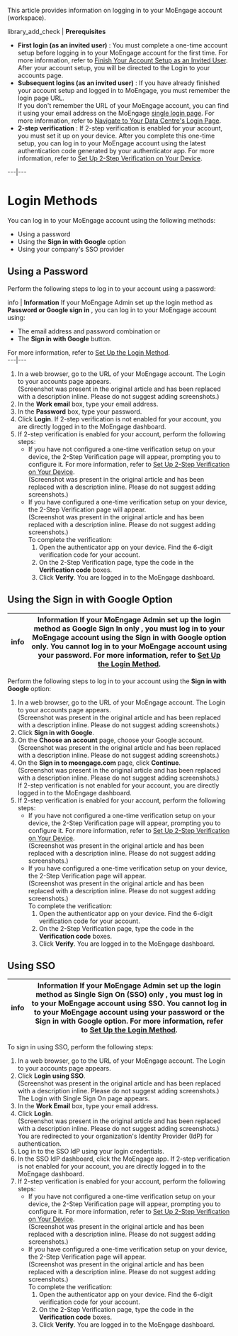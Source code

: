 This article provides information on logging in to your MoEngage account (workspace).

library_add_check |  **Prerequisites**

  * **First login (as an invited user)** : You must complete a one-time account setup before logging in to your MoEngage account for the first time. For more information, refer to [Finish Your Account Setup as an Invited User](/hc/en-us/articles/36906116607380). After your account setup, you will be directed to the Login to your accounts page.
  * **Subsequent logins (as an invited user)** : If you have already finished your account setup and logged in to MoEngage, you must remember the login page URL.   
If you don't remember the URL of your MoEngage account, you can find it using your email address on the MoEngage [single login page](https://dashboard.moengage.com/). For more information, refer to [Navigate to Your Data Centre's Login Page](/hc/en-us/articles/36774960874004).
  * **2-step verification** : If 2-step verification is enabled for your account, you must set it up on your device. After you complete this one-time setup, you can log in to your MoEngage account using the latest authentication code generated by your authenticator app. For more information, refer to [Set Up 2-Step Verification on Your Device](/hc/en-us/articles/36908840992276).

  
---|---  
  
# Login Methods

You can log in to your MoEngage account using the following methods:

  * Using a password
  * Using the **Sign in with Google** option
  * Using your company's SSO provider



## Using a Password

Perform the following steps to log in to your account using a password:

info |  **Information** If your MoEngage Admin set up the login method as **Password or Google sign in** , you can log in to your MoEngage account using:

  * The email address and password combination or
  * The **Sign in with Google** button.

For more information, refer to [Set Up the Login Method](/hc/en-us/articles/36713285151892).  
---|---  
  
  1. In a web browser, go to the URL of your MoEngage account. The Login to your accounts page appears.  
(Screenshot was present in the original article and has been replaced with a description inline. Please do not suggest adding screenshots.)
  2. In the **Work email** box, type your email address.
  3. In the **Password** box, type your password.
  4. Click **Login**. If 2-step verification is not enabled for your account, you are directly logged in to the MoEngage dashboard.
  5. If 2-step verification is enabled for your account, perform the following steps: 
     * If you have not configured a one-time verification setup on your device, the 2-Step Verification page will appear, prompting you to configure it. For more information, refer to [Set Up 2-Step Verification on Your Device](/hc/en-us/articles/36908840992276).  
(Screenshot was present in the original article and has been replaced with a description inline. Please do not suggest adding screenshots.) 
     * If you have configured a one-time verification setup on your device, the 2-Step Verification page will appear.  
(Screenshot was present in the original article and has been replaced with a description inline. Please do not suggest adding screenshots.)  
To complete the verification: 
       1. Open the authenticator app on your device. Find the 6-digit verification code for your account.
       2. On the 2-Step Verification page, type the code in the **Verification code** boxes.
       3. Click **Verify**. You are logged in to the MoEngage dashboard.



## Using the Sign in with Google Option

info |  **Information** If your MoEngage Admin set up the login method as **Google Sign In only** , you must log in to your MoEngage account using the **Sign in with Google** option only. You cannot log in to your MoEngage account using your password. For more information, refer to [Set Up the Login Method](/hc/en-us/articles/36713285151892).  
---|---  
  
Perform the following steps to log in to your account using the **Sign in with Google** option:

  1. In a web browser, go to the URL of your MoEngage account. The Login to your accounts page appears.  
(Screenshot was present in the original article and has been replaced with a description inline. Please do not suggest adding screenshots.)
  2. Click **Sign in with Google**.
  3. On the **Choose an account** page, choose your Google account.  
(Screenshot was present in the original article and has been replaced with a description inline. Please do not suggest adding screenshots.) 
  4. On the **Sign in to moengage.com** page, click **Continue**.  
(Screenshot was present in the original article and has been replaced with a description inline. Please do not suggest adding screenshots.)  
If 2-step verification is not enabled for your account, you are directly logged in to the MoEngage dashboard.
  5. If 2-step verification is enabled for your account, perform the following steps: 
     * If you have not configured a one-time verification setup on your device, the 2-Step Verification page will appear, prompting you to configure it. For more information, refer to [Set Up 2-Step Verification on Your Device](/hc/en-us/articles/36908840992276).  
(Screenshot was present in the original article and has been replaced with a description inline. Please do not suggest adding screenshots.) 
     * If you have configured a one-time verification setup on your device, the 2-Step Verification page will appear.  
(Screenshot was present in the original article and has been replaced with a description inline. Please do not suggest adding screenshots.)  
To complete the verification: 
       1. Open the authenticator app on your device. Find the 6-digit verification code for your account.
       2. On the 2-Step Verification page, type the code in the **Verification code** boxes.
       3. Click **Verify**. You are logged in to the MoEngage dashboard.



## Using SSO

info |  **Information** If your MoEngage Admin set up the login method as **Single Sign On (SSO) only** , you must log in to your MoEngage account using SSO. You cannot log in to your MoEngage account using your password or the **Sign in with Google** option. For more information, refer to [Set Up the Login Method](/hc/en-us/articles/36713285151892).  
---|---  
  
To sign in using SSO, perform the following steps:

  1. In a web browser, go to the URL of your MoEngage account. The Login to your accounts page appears.
  2. Click **Login using SSO**.  
(Screenshot was present in the original article and has been replaced with a description inline. Please do not suggest adding screenshots.)  
The Login with Single Sign On page appears.
  3. In the **Work Email** box, type your email address.
  4. Click **Login**.   
(Screenshot was present in the original article and has been replaced with a description inline. Please do not suggest adding screenshots.)  
You are redirected to your organization's Identity Provider (IdP) for authentication.
  5. Log in to the SSO IdP using your login credentials.
  6. In the SSO IdP dashboard, click the MoEngage app. If 2-step verification is not enabled for your account, you are directly logged in to the MoEngage dashboard.
  7. If 2-step verification is enabled for your account, perform the following steps: 
     * If you have not configured a one-time verification setup on your device, the 2-Step Verification page will appear, prompting you to configure it. For more information, refer to [Set Up 2-Step Verification on Your Device](/hc/en-us/articles/36908840992276).  
(Screenshot was present in the original article and has been replaced with a description inline. Please do not suggest adding screenshots.) 
     * If you have configured a one-time verification setup on your device, the 2-Step Verification page will appear.  
(Screenshot was present in the original article and has been replaced with a description inline. Please do not suggest adding screenshots.)  
To complete the verification: 
       1. Open the authenticator app on your device. Find the 6-digit verification code for your account.
       2. On the 2-Step Verification page, type the code in the **Verification code** boxes.
       3. Click **Verify**. You are logged in to the MoEngage dashboard.


